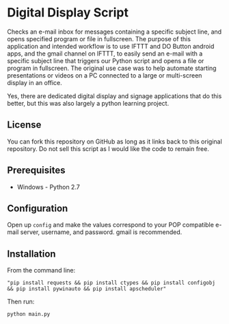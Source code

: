 # Digital Display Script
Checks an e-mail inbox for messages containing a specific subject line, and opens specified program or file in fullscreen.  The purpose of this application and intended workflow is to use IFTTT and DO Button android apps, and the gmail channel on IFTTT, to easily send an e-mail with a specific subject line that triggers our Python script and opens a file or program in fullscreen.  The original use case was to help automate starting presentations or videos on a PC connected to a large or multi-screen display in an office.  

Yes, there are dedicated digital display and signage applications that do this better, but this was also largely a python learning project.   

License
------------

You can fork this repository on GitHub as long as it links back to this original repository. Do not sell this script as I would like the code to remain free.

Prerequisites
------------

  * Windows - Python 2.7
  
Configuration
------------

Open up `config` and make the values correspond to your POP compatible e-mail server, username, and password.  gmail is recommended.  

Installation
------------
From the command line:

	"pip install requests && pip install ctypes && pip install configobj && pip install pywinauto && pip install apscheduler"
	
Then run:

	python main.py